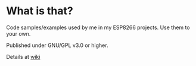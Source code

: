 
What is that?
====

Code samples/examples used by me in my ESP8266 projects. Use them to your own.

Published under GNU/GPL v3.0 or higher.


Details at [wiki](https://github.com/isidorogv/esp8266-test/wiki)